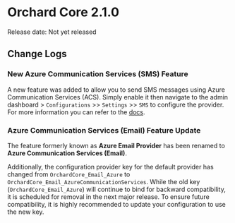 # Orchard Core 2.1.0

Release date: Not yet released

## Change Logs

### New **Azure Communication Services (SMS)** Feature

A new feature was added to allow you to send SMS messages using Azure Communication Services (ACS). Simply enable it then navigate to the admin dashboard > `Configurations` >> `Settings` >> `SMS` to configure the provider. For more information you can refer to the [docs](../reference/modules/Sms.Azure/README.md).

### **Azure Communication Services (Email)** Feature Update

The feature formerly known as **Azure Email Provider** has been renamed to **Azure Communication Services (Email)**.

Additionally, the configuration provider key for the default provider has changed from `OrchardCore_Email_Azure` to `OrchardCore_Email_AzureCommunicationServices`. While the old key (`OrchardCore_Email_Azure`) will continue to bind for backward compatibility, it is scheduled for removal in the next major release. To ensure future compatibility, it is highly recommended to update your configuration to use the new key.
